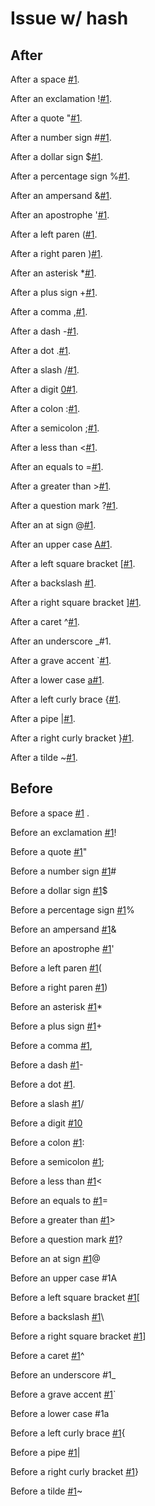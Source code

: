 # Issue w/ hash

## After

After a space [#1](https://gitlab.com/wooorm/remark/issues/1).

After an exclamation \![#1](https://gitlab.com/wooorm/remark/issues/1).

After a quote "[#1](https://gitlab.com/wooorm/remark/issues/1).

After a number sign #[#1](https://gitlab.com/wooorm/remark/issues/1).

After a dollar sign $[#1](https://gitlab.com/wooorm/remark/issues/1).

After a percentage sign %[#1](https://gitlab.com/wooorm/remark/issues/1).

After an ampersand &[#1](https://gitlab.com/wooorm/remark/issues/1).

After an apostrophe '[#1](https://gitlab.com/wooorm/remark/issues/1).

After a left paren ([#1](https://gitlab.com/wooorm/remark/issues/1).

After a right paren )[#1](https://gitlab.com/wooorm/remark/issues/1).

After an asterisk \*[#1](https://gitlab.com/wooorm/remark/issues/1).

After a plus sign +[#1](https://gitlab.com/wooorm/remark/issues/1).

After a comma ,[#1](https://gitlab.com/wooorm/remark/issues/1).

After a dash -[#1](https://gitlab.com/wooorm/remark/issues/1).

After a dot .[#1](https://gitlab.com/wooorm/remark/issues/1).

After a slash /[#1](https://gitlab.com/wooorm/remark/issues/1).

After a digit [0#1](https://gitlab.com/0/remark/issues/1).

After a colon :[#1](https://gitlab.com/wooorm/remark/issues/1).

After a semicolon ;[#1](https://gitlab.com/wooorm/remark/issues/1).

After a less than <[#1](https://gitlab.com/wooorm/remark/issues/1).

After an equals to =[#1](https://gitlab.com/wooorm/remark/issues/1).

After a greater than >[#1](https://gitlab.com/wooorm/remark/issues/1).

After a question mark ?[#1](https://gitlab.com/wooorm/remark/issues/1).

After an at sign @[#1](https://gitlab.com/wooorm/remark/issues/1).

After an upper case [A#1](https://gitlab.com/A/remark/issues/1).

After a left square bracket \[[#1](https://gitlab.com/wooorm/remark/issues/1).

After a backslash [#1](https://gitlab.com/wooorm/remark/issues/1).

After a right square bracket ][#1](https://gitlab.com/wooorm/remark/issues/1).

After a caret ^[#1](https://gitlab.com/wooorm/remark/issues/1).

After an underscore \_#1.

After a grave accent \`[#1](https://gitlab.com/wooorm/remark/issues/1).

After a lower case [a#1](https://gitlab.com/a/remark/issues/1).

After a left curly brace {[#1](https://gitlab.com/wooorm/remark/issues/1).

After a pipe |[#1](https://gitlab.com/wooorm/remark/issues/1).

After a right curly bracket }[#1](https://gitlab.com/wooorm/remark/issues/1).

After a tilde ~[#1](https://gitlab.com/wooorm/remark/issues/1).

## Before

Before a space [#1](https://gitlab.com/wooorm/remark/issues/1) .

Before an exclamation [#1](https://gitlab.com/wooorm/remark/issues/1)!

Before a quote [#1](https://gitlab.com/wooorm/remark/issues/1)"

Before a number sign [#1](https://gitlab.com/wooorm/remark/issues/1)#

Before a dollar sign [#1](https://gitlab.com/wooorm/remark/issues/1)$

Before a percentage sign [#1](https://gitlab.com/wooorm/remark/issues/1)%

Before an ampersand [#1](https://gitlab.com/wooorm/remark/issues/1)&

Before an apostrophe [#1](https://gitlab.com/wooorm/remark/issues/1)'

Before a left paren [#1](https://gitlab.com/wooorm/remark/issues/1)(

Before a right paren [#1](https://gitlab.com/wooorm/remark/issues/1))

Before an asterisk [#1](https://gitlab.com/wooorm/remark/issues/1)\*

Before a plus sign [#1](https://gitlab.com/wooorm/remark/issues/1)+

Before a comma [#1](https://gitlab.com/wooorm/remark/issues/1),

Before a dash [#1](https://gitlab.com/wooorm/remark/issues/1)-

Before a dot [#1](https://gitlab.com/wooorm/remark/issues/1).

Before a slash [#1](https://gitlab.com/wooorm/remark/issues/1)/

Before a digit [#10](https://gitlab.com/wooorm/remark/issues/10)

Before a colon [#1](https://gitlab.com/wooorm/remark/issues/1):

Before a semicolon [#1](https://gitlab.com/wooorm/remark/issues/1);

Before a less than [#1](https://gitlab.com/wooorm/remark/issues/1)<

Before an equals to [#1](https://gitlab.com/wooorm/remark/issues/1)=

Before a greater than [#1](https://gitlab.com/wooorm/remark/issues/1)>

Before a question mark [#1](https://gitlab.com/wooorm/remark/issues/1)?

Before an at sign [#1](https://gitlab.com/wooorm/remark/issues/1)@

Before an upper case #1A

Before a left square bracket [#1](https://gitlab.com/wooorm/remark/issues/1)\[

Before a backslash [#1](https://gitlab.com/wooorm/remark/issues/1)\\

Before a right square bracket [#1](https://gitlab.com/wooorm/remark/issues/1)]

Before a caret [#1](https://gitlab.com/wooorm/remark/issues/1)^

Before an underscore #1\_

Before a grave accent [#1](https://gitlab.com/wooorm/remark/issues/1)\`

Before a lower case #1a

Before a left curly brace [#1](https://gitlab.com/wooorm/remark/issues/1){

Before a pipe [#1](https://gitlab.com/wooorm/remark/issues/1)|

Before a right curly bracket [#1](https://gitlab.com/wooorm/remark/issues/1)}

Before a tilde [#1](https://gitlab.com/wooorm/remark/issues/1)~
